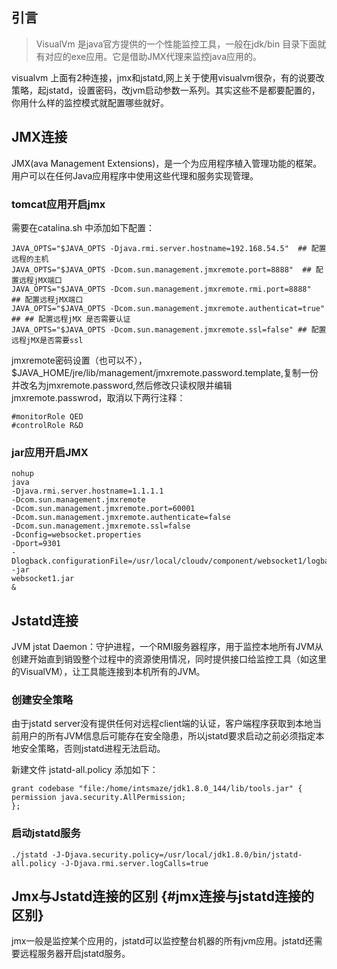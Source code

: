 ## 引言

> VisualVm 是java官方提供的一个性能监控工具，一般在jdk/bin 目录下面就有对应的exe应用。它是借助JMX代理来监控java应用的。

visualvm 上面有2种连接，jmx和jstatd,网上关于使用visualvm很杂，有的说要改策略，起jstatd，设置密码，改jvm启动参数一系列。其实这些不是都要配置的，你用什么样的监控模式就配置哪些就好。

## JMX连接

JMX\(ava Management Extensions\)，是一个为应用程序植入管理功能的框架。用户可以在任何Java应用程序中使用这些代理和服务实现管理。

### tomcat应用开启jmx

需要在catalina.sh 中添加如下配置：

```
JAVA_OPTS="$JAVA_OPTS -Djava.rmi.server.hostname=192.168.54.5"  ## 配置远程的主机
JAVA_OPTS="$JAVA_OPTS -Dcom.sun.management.jmxremote.port=8888"  ## 配置远程jMX端口
JAVA_OPTS="$JAVA_OPTS -Dcom.sun.management.jmxremote.rmi.port=8888"  ## 配置远程jMX端口
JAVA_OPTS="$JAVA_OPTS -Dcom.sun.management.jmxremote.authenticat=true"  ## ## 配置远程jMX 是否需要认证
JAVA_OPTS="$JAVA_OPTS -Dcom.sun.management.jmxremote.ssl=false" ## 配置远程jMX是否需要ssl
```
jmxremote密码设置（也可以不），$JAVA_HOME/jre/lib/management/jmxremote.password.template,复制一份并改名为jmxremote.password,然后修改只读权限并编辑jmxremote.passwrod，取消以下两行注释：
```
#monitorRole QED
#controlRole R&D
```


### jar应用开启JMX

```
nohup
java
-Djava.rmi.server.hostname=1.1.1.1
-Dcom.sun.management.jmxremote
-Dcom.sun.management.jmxremote.port=60001
-Dcom.sun.management.jmxremote.authenticate=false
-Dcom.sun.management.jmxremote.ssl=false
-Dconfig=websocket.properties
-Dport=9301
-Dlogback.configurationFile=/usr/local/cloudv/component/websocket1/logback.xml
-jar
websocket1.jar
&
```

## Jstatd连接

JVM jstat Daemon：守护进程，一个RMI服务器程序，用于监控本地所有JVM从创建开始直到销毁整个过程中的资源使用情况，同时提供接口给监控工具（如这里的VisualVM），让工具能连接到本机所有的JVM。

### 创建安全策略

由于jstatd server没有提供任何对远程client端的认证，客户端程序获取到本地当前用户的所有JVM信息后可能存在安全隐患，所以jstatd要求启动之前必须指定本地安全策略，否则jstatd进程无法启动。

新建文件 jstatd-all.policy 添加如下：

```
grant codebase "file:/home/intsmaze/jdk1.8.0_144/lib/tools.jar" {
permission java.security.AllPermission;
};
```

### 启动jstatd服务

```
./jstatd -J-Djava.security.policy=/usr/local/jdk1.8.0/bin/jstatd-all.policy -J-Djava.rmi.server.logCalls=true
```

## Jmx与Jstatd连接的区别 {#jmx连接与jstatd连接的区别}

jmx一般是监控某个应用的，jstatd可以监控整台机器的所有jvm应用。jstatd还需要远程服务器开启jstatd服务。

